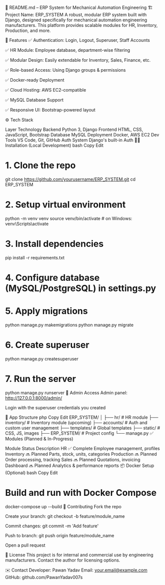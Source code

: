 📘 README.md – ERP System for Mechanical Automation Engineering
🏗️ Project Name: ERP_SYSTEM
A robust, modular ERP system built with Django, designed specifically for mechanical automation engineering manufacturers. This platform provides scalable modules for HR, Inventory, Production, and more.

🚀 Features
✅ Authentication: Login, Logout, Superuser, Staff Accounts

✅ HR Module: Employee database, department-wise filtering

✅ Modular Design: Easily extendable for Inventory, Sales, Finance, etc.

✅ Role-based Access: Using Django groups & permissions

✅ Docker-ready Deployment

✅ Cloud Hosting: AWS EC2-compatible

✅ MySQL Database Support

✅ Responsive UI: Bootstrap-powered layout

⚙️ Tech Stack

Layer	Technology
Backend	Python 3, Django
Frontend	HTML, CSS, JavaScript, Bootstrap
Database	MySQL
Deployment	Docker, AWS EC2
Dev Tools	VS Code, Git, GitHub
Auth System	Django's built-in Auth
🧑‍💻 Installation (Local Development)
bash
Copy
Edit
# 1. Clone the repo
git clone https://github.com/yourusername/ERP_SYSTEM.git
cd ERP_SYSTEM

# 2. Setup virtual environment
python -m venv venv
source venv/bin/activate    # on Windows: venv\Scripts\activate

# 3. Install dependencies
pip install -r requirements.txt

# 4. Configure database (MySQL/PostgreSQL) in settings.py

# 5. Apply migrations
python manage.py makemigrations
python manage.py migrate

# 6. Create superuser
python manage.py createsuperuser

# 7. Run the server
python manage.py runserver
🔐 Admin Access
Admin panel: http://127.0.0.1:8000/admin/

Login with the superuser credentials you created

🧱 App Structure
php
Copy
Edit
ERP_SYSTEM/
│
├── hr/                 # HR module
├── inventory/          # Inventory module (upcoming)
├── accounts/           # Auth and custom user management
├── templates/          # Global templates
├── static/             # CSS, JS, images
├── ERP_SYSTEM/         # Project config
└── manage.py
✅ Modules (Planned & In-Progress)

Module	Status	Description
HR	✅ Complete	Employee management, profiles
Inventory	🔜 Planned	Parts, stock, units, categories
Production	🔜 Planned	Order processing, tracking
Sales	🔜 Planned	Quotations, invoicing
Dashboard	🔜 Planned	Analytics & performance reports
📦 Docker Setup (Optional)
bash
Copy
Edit
# Build and run with Docker Compose
docker-compose up --build
🤝 Contributing
Fork the repo

Create your branch: git checkout -b feature/module_name

Commit changes: git commit -m 'Add feature'

Push to branch: git push origin feature/module_name

Open a pull request

📝 License
This project is for internal and commercial use by engineering manufacturers. Contact the author for licensing options.

✉️ Contact
Developer: Pawan Yadav
Email: your.email@example.com
GitHub: github.com/PawanYadav007s

